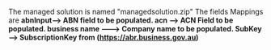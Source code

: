 The managed solution is named "managedsolution.zip"
The fields Mappings are 
**abnInput--> ABN field to be populated.
acn --> ACN Field to be populated.
business name ---> Company name to be populated.
SubKey --> SubscriptionKey from (https://abr.business.gov.au)**
